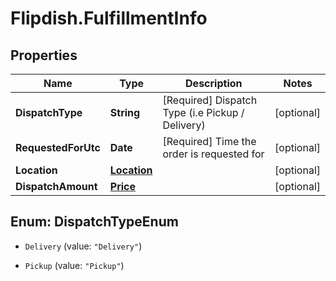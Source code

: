 # Flipdish.FulfillmentInfo

## Properties

Name | Type | Description | Notes
------------ | ------------- | ------------- | -------------
**DispatchType** | **String** | [Required] Dispatch Type (i.e Pickup / Delivery) | [optional] 
**RequestedForUtc** | **Date** | [Required] Time the order is requested for | [optional] 
**Location** | [**Location**](Location.md) |  | [optional] 
**DispatchAmount** | [**Price**](Price.md) |  | [optional] 



## Enum: DispatchTypeEnum


* `Delivery` (value: `"Delivery"`)

* `Pickup` (value: `"Pickup"`)




